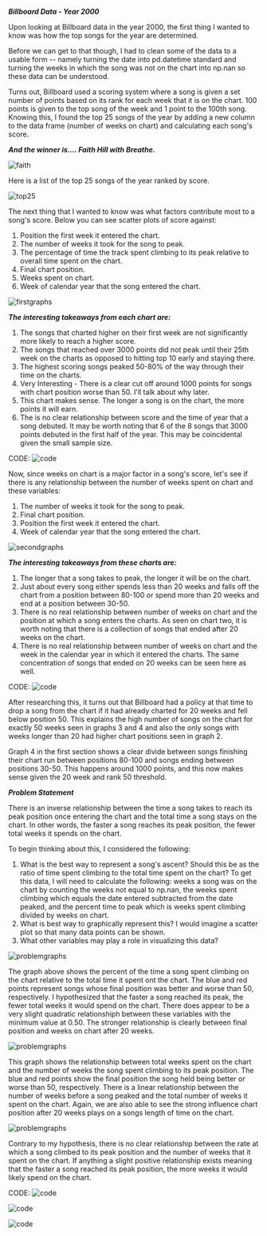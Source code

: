 ***Billboard Data - Year 2000***

Upon looking at Billboard data in the year 2000, the first thing I wanted to know was how the top songs for the year are determined. 

Before we can get to that though, I had to clean some of the data to a usable form -- namely turning the date into pd.datetime standard and turning the weeks in 
which the song was not on the chart into np.nan so these data can be understood.


Turns out, Billboard used a scoring system where a song is given a set number of points based on its rank for each week that it is on the chart. 100 points is given to the top song of the week and
1 point to the 100th song. Knowing this, I found the top 25 songs of the year by adding a new column to the data frame (number of weeks on chart) and calculating
each song's score. 

***And the winner is.... Faith Hill with Breathe.***
 
![faith](/images/Faith.png)

Here is a list of the top 25 songs of the year ranked by score. 

![top25](/images/top25.png)

The next thing that I wanted to know was what factors contribute most to a song's score. Below you can see scatter plots of score against:

1. 	Position the first week it entered the chart.
2. 	The number of weeks it took for the song to peak.
3. 	The percentage of time the track spent climbing to its peak relative to overall time spent on the chart.
4. 	Final chart position.
5. 	Weeks spent on chart.
6. 	Week of calendar year that the song entered the chart.

![firstgraphs](/images/set1.png)

***The interesting takeaways from each chart are:***

1. 	The songs that charted higher on their first week are not significantly more likely to reach a higher score.
2. 	The songs that reached over 3000 points did not peak until their 25th week on the charts as opposed to hitting top 10 early and staying there.
3. 	The highest scoring songs peaked 50-80% of the way through their time on the charts.
4. 	Very Interesting - There is a clear cut off around 1000 points for songs with chart position worse than 50. I'll talk about why later.
5. 	This chart makes sense. The longer a song is on the chart, the more points it will earn.
6. 	The is no clear relationship between score and the time of year that a song debuted. It may be worth noting that 6 of the 8 songs that 
	3000 points debuted in the first half of the year. This may be coincidental given the small sample size.

CODE:
![code](/images/4.png)

Now, since weeks on chart is a major factor in a song's score, let's see if there is any relationship between the number of weeks spent on chart
and these variables:

1.	The number of weeks it took for the song to peak.
2.	Final chart position.
3.	Position the first week it entered the chart.
4.	Week of calendar year that the song entered the chart.

![secondgraphs](/images/set2.png)

***The interesting takeaways from these charts are:***

1. The longer that a song takes to peak, the longer it will be on the chart. 
2. Just about every song either spends less than 20 weeks and falls off the chart from a position between 80-100 or spend more than 20 weeks and end at a position between 30-50.
3. There is no real relationship between number of weeks on chart and the position at which a song enters the charts. As seen on chart two, it is worth noting that there is a collection of songs that ended after 20 weeks on the chart.
4. There is no real relationship between number of weeks on chart and the week in the calendar year in which it entered the charts. The same concentration of songs that ended on 20 weeks can be seen here as well.

CODE:
![code](/images/3.png)


After researching this, it turns out that Billboard had a policy at that time to drop a song from the chart if it had already charted for 20 weeks and fell below position 50. This explains the high number of songs on the chart for exactly 50 weeks seen in graphs 3 and 4 and also the only songs with weeks longer than 20 had higher chart positions seen in graph 2.

Graph 4 in the first section shows a clear divide between songs finishing their chart run between positions 80-100 and songs ending between positions 30-50. This happens around 1000 points, and this now makes sense given the 20 week and rank 50 threshold.

***Problem Statement***

There is an inverse relationship between the time a song takes to reach its peak position once entering the chart and the total time a song stays on the chart. In other words, the faster a song reaches its peak position, the fewer total weeks it spends on the chart.

To begin thinking about this, I considered the following:

1.	What is the best way to represent a song's ascent? Should this be as the ratio of time spent climbing to the total time spent on the chart? To get this data, I will need to calculate the following: weeks a song was on the chart by counting the weeks not equal to np.nan, the weeks spent climbing which equals the date entered subtracted from the date peaked, and the percent time to peak which is weeks spent climbing divided by weeks on chart.
2.	What is best way to graphically represent this? I would imagine a scatter plot so that many data points can be shown.
3.	What other variables may play a role in visualizing this data?

![problemgraphs](/images/problem1.png)

The graph above shows the percent of the time a song spent climbing on the chart relative to the total time it spent ont the chart. The blue and red points represent songs whose final position was better and worse than 50, respectively. I hypothesized that the faster a song reached its peak, the fewer total weeks it would spend on the chart. There does appear to be a very slight quadratic relationshiph between these variables with the minimum value at 0.50. The stronger relationship is clearly between final position and weeks on chart after 20 weeks.

![problemgraphs](/images/problem2.png)

This graph shows the relationship between total weeks spent on the chart and the number of weeks the song spent climbing to its peak position. The blue and red points show the final position the song held being better or worse than 50, respectively. There is a linear relationship between the number of weeks before a song peaked and the total number of weeks it spent on the chart. Again, we are also able to see the strong influence chart position after 20 weeks plays on a songs length of time on the chart.

![problemgraphs](/images/finalimage.png)

Contrary to my hypothesis, there is no clear relationship between the rate at which a song climbed to its peak position and the number of weeks that it spent on the chart. If anything a slight positive relationship exists meaning that the faster a song reached its peak position, the more weeks it would likely spend on the chart.

CODE:
![code](/images/2.png)

![code](/images/1.png)

![code](/images/code1.png)



